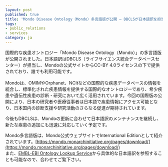 ```yaml
---
layout: post
published: true
title: 'Mondo Disease Ontology（Mondo）多言語版が公開 — DBCLSが日本語訳を担当し、公式サイトで提供開始'
tags:
- public_relations
- services
category: ja
---
```

国際的な疾患オントロジー「Mondo Disease Ontology（Mondo）」の多言語版が公開されました。日本語訳はDBCLS（ライフサイエンス統合データベースセンター）が担当し、Mondoの公式サイトからCC-BY 4.0ライセンスの下で提供されており、誰でも利用可能です。<br />
<br />
Mondoは、OMIMやOrphanet、NCItなどの国際的な疾患データベースの情報を統合し、標準化された疾患情報を提供する国際的なオントロジーであり、希少疾患や遺伝性疾患の診断・研究において広く活用されています。今回の国際版の公開により、日本の研究者や医療従事者は日本語で疾患情報にアクセス可能となり、日本国内の診断支援や研究活動のさらなる促進が期待されています。<br />

今後もDBCLSは、Mondoの更新に合わせて日本語訳のメンテナンスを継続し、新たな疾患の追加にも迅速に対応していく予定です。<br />

Mondo多言語版は、Mondo公式ウェブサイトでInternational Editionとして紹介されています。[https://mondo.monarchinitiative.org/pages/download/](https://mondo.monarchinitiative.org/pages/download/) <br />
また、[EMBL-EBI Ontology Lookup Service](https://www.ebi.ac.uk/ols4/ontologies/mondo?lang=jp)から具体的な日本語訳を参照することも可能なので、合わせてご覧下さい。<br />
